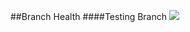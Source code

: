 ##Branch Health
####Testing Branch
![](https://api.travis-ci.org/aln787/SimpleCircleFastlaneExample.svg?branch=test)
